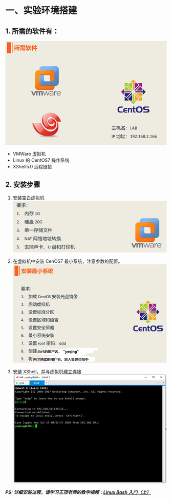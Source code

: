 # 一、实验环境搭建
## 1. 所需的软件有：  
![](images/pic01.png)
- VMWare 虚拟机
- Linux 的 CentOS7 操作系统
- XShell5.0 远程链接

## 2. 安装步骤

1. 安装空白虚拟机  
![](images/pic02.png)

2. 在虚拟机中安装 CenOS7 最小系统，注意参数的配置。
![](images/pic03.png)

3. 安装 XShell，并与虚拟机建立连接  
![](images/pic07.png)

***PS: 详细安装过程，请学习王顶老师的教学视频：[Linux Bash 入门（上）](https://ke.qq.com/course/230588)***